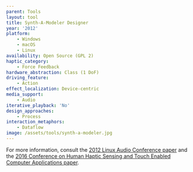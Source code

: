 ```yaml
---
parent: Tools
layout: tool
title: Synth-A-Modeler Designer
year: '2012'
platform:
    - Windows
    - macOS
    - Linux
availability: Open Source (GPL 2)
haptic_category:
    - Force Feedback
hardware_abstraction: Class (1 DoF)
driving_feature:
    - Action
effect_localization: Device-centric
media_support:
    - Audio
iterative_playback: 'No'
design_approaches:
    - Process
interaction_metaphors:
    - Dataflow
image: /assets/tools/synth-a-modeler.jpg
---
```

For more information, consult the [2012 Linux Audio Conference paper](https://hal.archives-ouvertes.fr/hal-03162970) and the [2016 Conference on Human Haptic Sensing and Touch Enabled Computer Applications paper](https://doi.org/10.1007/978-3-319-42324-1_48).
